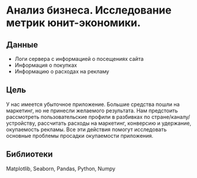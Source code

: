 # Анализ бизнеса. Исследование метрик юнит-экономики.

## Данные
* Логи сервера с информацией о посещениях сайта 
* Информация о покупках
* Информацию о расходах на рекламу

## Цель 
У нас имеется убыточное приложение. Большие средства пошли на маркетинг, но не принесли желаемого результата. Нам предстоить рассмотреть пользовательские профили в разбивках по стране/каналу/устройству, рассчитать расходы на маркетинг, конверсию и удержание, окупаемость рекламы.  Все эти действия помогут исследовать основные проблемы просадки окупаемости приложения. 

## Библиотеки 
Matplotlib, Seaborn, Pandas, Python, Numpy
